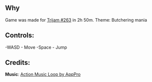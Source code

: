 ## Why
Game was made for [Trijam #263​](https://itch.io/jam/trijam-263) in 2h 50m.
Theme:  Butchering mania​​

## Controls: 

-WASD - Move
-Space - Jump

## Credits:

**Music**: [Action Music Loop by AppPro](https://opengameart.org/content/action-music-loop)
